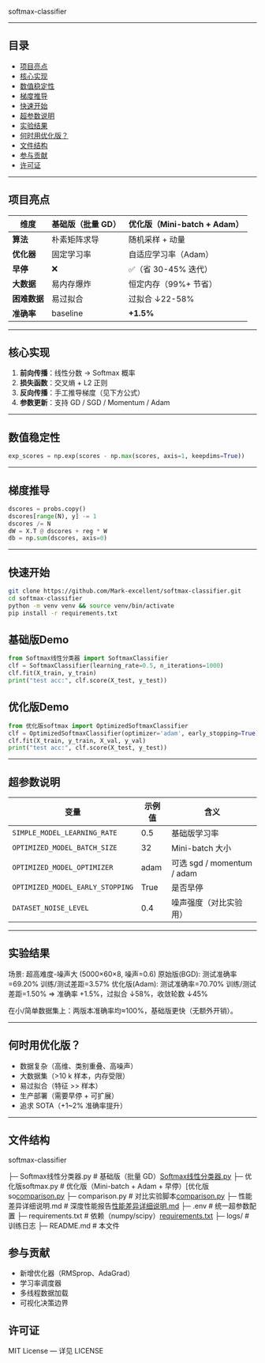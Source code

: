 softmax-classifier

---

##  目录
- [ 项目亮点](#-项目亮点)
- [ 核心实现](#️-核心实现)
- [ 数值稳定性](#-数值稳定性)
- [ 梯度推导](#-梯度推导)
- [ 快速开始](#-快速开始)
- [ 超参数说明](#️-超参数说明)
- [ 实验结果](#-实验结果)
- [ 何时用优化版？](#-何时用优化版)
- [ 文件结构](#-文件结构)
- [ 参与贡献](#-参与贡献)
- [ 许可证](#-许可证)

---

##  项目亮点
| 维度 | 基础版（批量 GD） | 优化版（Mini-batch + Adam） |
| --- | --- | --- |
| **算法** | 朴素矩阵求导 | 随机采样 + 动量 |
| **优化器** | 固定学习率 | 自适应学习率（Adam） |
| **早停** | ❌ | ✅（省 30-45% 迭代） |
| **大数据** | 易内存爆炸 | 恒定内存（99%+ 节省） |
| **困难数据** | 易过拟合 | 过拟合 ↓22-58% |
| **准确率** | baseline | **+1.5%** |

---

##  核心实现
1. **前向传播**：线性分数 → Softmax 概率  
2. **损失函数**：交叉熵 + L2 正则  
3. **反向传播**：手工推导梯度（见下方公式）  
4. **参数更新**：支持 GD / SGD / Momentum / Adam  

---

## 数值稳定性
```python
exp_scores = np.exp(scores - np.max(scores, axis=1, keepdims=True))
```

---

## 梯度推导
```python
dscores = probs.copy()
dscores[range(N), y] -= 1
dscores /= N
dW = X.T @ dscores + reg * W
db = np.sum(dscores, axis=0)
```

---

## 快速开始
```bash
git clone https://github.com/Mark-excellent/softmax-classifier.git
cd softmax-classifier
python -m venv venv && source venv/bin/activate  
pip install -r requirements.txt
```

## 基础版Demo
```python
from Softmax线性分类器 import SoftmaxClassifier
clf = SoftmaxClassifier(learning_rate=0.5, n_iterations=1000)
clf.fit(X_train, y_train)
print("test acc:", clf.score(X_test, y_test))
```

## 优化版Demo
```python
from 优化版softmax import OptimizedSoftmaxClassifier
clf = OptimizedSoftmaxClassifier(optimizer='adam', early_stopping=True)
clf.fit(X_train, y_train, X_val, y_val)
print("test acc:", clf.score(X_test, y_test))
```

---

## 超参数说明
| 变量                               | 示例值  | 含义                       |
| -------------------------------- | ---- | ------------------------ |
| `SIMPLE_MODEL_LEARNING_RATE`     | 0.5  | 基础版学习率                   |
| `OPTIMIZED_MODEL_BATCH_SIZE`     | 32   | Mini-batch 大小            |
| `OPTIMIZED_MODEL_OPTIMIZER`      | adam | 可选 sgd / momentum / adam |
| `OPTIMIZED_MODEL_EARLY_STOPPING` | True | 是否早停                     |
| `DATASET_NOISE_LEVEL`            | 0.4  | 噪声强度（对比实验用）              |

---

## 实验结果
场景: 超高难度-噪声大 (5000×60×8, 噪声=0.6)
原始版(BGD):     测试准确率=69.20%  训练/测试差距=3.57%
优化版(Adam):    测试准确率=70.70%  训练/测试差距=1.50%
⇒ 准确率 +1.5%，过拟合 ↓58%，收敛轮数 ↓45%

在小/简单数据集上：两版本准确率均≈100%，基础版更快（无额外开销）。

---

## 何时用优化版？
 - 数据复杂（高维、类别重叠、高噪声）
 - 大数据集（>10 k 样本，内存受限）
 - 易过拟合（特征 >> 样本）
 - 生产部署（需要早停 + 可扩展）
 - 追求 SOTA（+1~2% 准确率提升）

 ---

 ## 文件结构
  softmax-classifier

├─ Softmax线性分类器.py           # 基础版（批量 GD）[Softmax线性分类器.py](https://github.com/user-attachments/files/23136095/Softmax.py)
├─ 优化版softmax.py              # 优化版（Mini-batch + Adam + 早停）[优化版so[comparison.py](https://github.com/user-attachments/files/23136065/comparison.py)
├─ comparison.py                 # 对比实验脚本[comparison.py](https://github.com/user-attachments/files/23136096/comparison.py)
├─ 性能差异详细说明.md           # 深度性能报告[性能差异详细说明.md](https://github.com/user-attachments/files/23136098/default.md)
├─ .env                          # 统一超参数配置
├─ requirements.txt              # 依赖（numpy/scipy）[requirements.txt](https://github.com/user-attachments/files/23136119/requirements.txt)
├─ logs/                         # 训练日志
├─ README.md                     # 本文件

## 参与贡献
 - 新增优化器（RMSprop、AdaGrad）
 - 学习率调度器
 - 多线程数据加载
 - 可视化决策边界

## 许可证
MIT License — 详见 LICENSE





